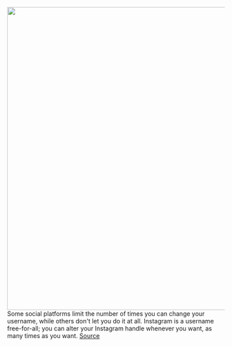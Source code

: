 <img src='https://cdn.vox-cdn.com/thumbor/niov0EHsrE6fchoT6jOGCYy5HJI=/0x0:2040x1360/1200x800/filters:focal(857x517:1183x843)/cdn.vox-cdn.com/uploads/chorus_image/image/66254779/acastro_190919_1777_instagram_0003.0.0.jpg' width='700px' /><br/>
Some social platforms limit the number of times you can change your username, while others don't let you do it at all. Instagram is a username free-for-all; you can alter your Instagram handle whenever you want, as many times as you want.
<a href='https://www.theverge.com/2020/2/5/21122943/instagram-how-to-username-change-handle-profile'> Source <a/>